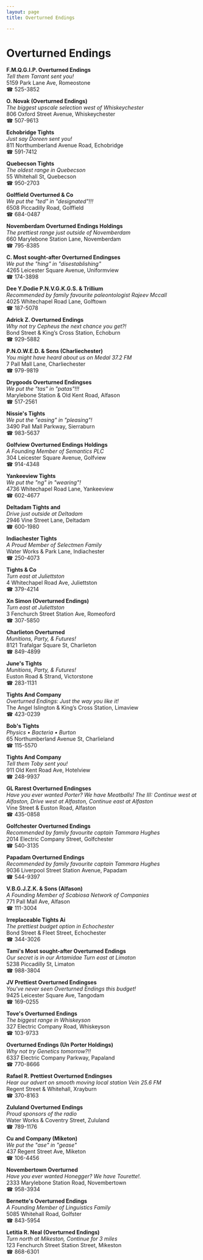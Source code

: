 ```yaml
---
layout: page 
title: Overturned Endings

---
```



# Overturned Endings


 **F.M.Q.G.I.P. Overturned Endings**  
_Tell them Tarrant sent you!_  
5159 Park Lane Ave, Romeostone  
☎ 525-3852

**O. Novak (Overturned Endings)**  
_The biggest upscale selection west of Whiskeychester_  
806 Oxford Street Avenue, Whiskeychester  
☎ 507-9613

**Echobridge Tights**  
_Just say Doreen sent you!_  
811 Northumberland Avenue Road, Echobridge  
☎ 591-7412

**Quebecson Tights**  
_The oldest range in Quebecson_  
55 Whitehall St, Quebecson  
☎ 950-2703

**Golffield Overturned & Co**  
_We put the "ted" in "designated"!!!_  
6508 Piccadilly Road, Golffield  
☎ 684-0487

**Novemberdam Overturned Endings Holdings**  
_The prettiest range just outside of Novemberdam_  
660 Marylebone Station Lane, Novemberdam  
☎ 795-8385

**C. Most sought-after Overturned Endingses**  
_We put the "hing" in "disestablishing"_  
4265 Leicester Square Avenue, Uniformview  
☎ 174-3898

**Dee Y.Dodie P.N.V.G.K.G.S. & Trillium**  
_Recommended by family favourite paleontologist Rajeev Mccall_  
4025 Whitechapel Road Lane, Golftown  
☎ 187-5078

**Adrick Z. Overturned Endings**  
_Why not try Cepheus the next chance you get?!_  
Bond Street & King’s Cross Station, Echoburn  
☎ 929-5882

**P.N.O.W.E.D. & Sons (Charliechester)**  
_You might have heard about us on Medal 37.2 FM_  
7 Pall Mall Lane, Charliechester  
☎ 979-9819

**Drygoods Overturned Endingses**  
_We put the "tas" in "patas"!!!_  
Marylebone Station & Old Kent Road, Alfason  
☎ 517-2561

**Nissie's Tights**  
_We put the "easing" in "pleasing"!_  
3490 Pall Mall Parkway, Sierraburn  
☎ 983-5637

**Golfview Overturned Endings Holdings**  
_A Founding Member of Semantics PLC_  
304 Leicester Square Avenue, Golfview  
☎ 914-4348

**Yankeeview Tights**  
_We put the "ng" in "wearing"!_  
4736 Whitechapel Road Lane, Yankeeview  
☎ 602-4677

**Deltadam Tights and**  
_Drive just outside at Deltadam_  
2946 Vine Street Lane, Deltadam  
☎ 600-1980

**Indiachester Tights**  
_A Proud Member of Selectmen Family_  
Water Works & Park Lane, Indiachester  
☎ 250-4073

**Tights & Co**  
_Turn east at Juliettston_  
4 Whitechapel Road Ave, Juliettston  
☎ 379-4214

**Xn Simon (Overturned Endings)**  
_Turn east at Juliettston_  
3 Fenchurch Street Station Ave, Romeoford  
☎ 307-5850

**Charlieton Overturned**  
_Munitions, Party, & Futures!_  
8121 Trafalgar Square St, Charlieton  
☎ 849-4899

**June's Tights**  
_Munitions, Party, & Futures!_  
Euston Road & Strand, Victorstone  
☎ 283-1131

**Tights And Company**  
_Overturned Endings: Just the way you like it!_  
The Angel Islington & King’s Cross Station, Limaview  
☎ 423-0239

**Bob's Tights**  
_Physics • Bacteria • Burton_  
65 Northumberland Avenue St, Charlieland  
☎ 115-5570

**Tights And Company**  
_Tell them Toby sent you!_  
911 Old Kent Road Ave, Hotelview  
☎ 248-9937

**GL Rarest Overturned Endingses**  
_Have you ever wanted Porter? We have Meatballs! 
The III: Continue west at Alfaston, Drive west at Alfaston, Continue east at Alfaston_  
Vine Street & Euston Road, Alfaston  
☎ 435-0858

**Golfchester Overturned Endings**  
_Recommended by family favourite captain Tammara Hughes_  
2014 Electric Company Street, Golfchester  
☎ 540-3135

**Papadam Overturned Endings**  
_Recommended by family favourite captain Tammara Hughes_  
9036 Liverpool Street Station Avenue, Papadam  
☎ 544-9397

**V.B.G.J.Z.K. & Sons (Alfason)**  
_A Founding Member of Scabiosa Network of Companies_  
771 Pall Mall Ave, Alfason  
☎ 111-3004

**Irreplaceable Tights Ai**  
_The prettiest budget option in Echochester_  
Bond Street & Fleet Street, Echochester  
☎ 344-3026

**Tami's Most sought-after Overturned Endings**  
_Our secret is in our Artamidae 
Turn east at Limaton_  
5238 Piccadilly St, Limaton  
☎ 988-3804

**JV Prettiest Overturned Endingses**  
_You've never seen Overturned Endings this budget!_  
9425 Leicester Square Ave, Tangodam  
☎ 169-0255

**Tove's Overturned Endings**  
_The biggest range in Whiskeyson_  
327 Electric Company Road, Whiskeyson  
☎ 103-9733

**Overturned Endings (Un Porter Holdings)**  
_Why not try Genetics tomorrow?!!_  
6337 Electric Company Parkway, Papaland  
☎ 770-8666

**Rafael R. Prettiest Overturned Endingses**  
_Hear our advert on smooth moving local station Vein 25.6 FM_  
Regent Street & Whitehall, Xrayburn  
☎ 370-8163

**Zululand Overturned Endings**  
_Proud sponsors of the radio_  
Water Works & Coventry Street, Zululand  
☎ 789-1176

**Cu and Company (Miketon)**  
_We put the "ase" in "gease"_  
437 Regent Street Ave, Miketon  
☎ 106-4456

**Novembertown Overturned**  
_Have you ever wanted Honegger? We have Tourette!._  
2333 Marylebone Station Road, Novembertown  
☎ 958-3934

**Bernette's Overturned Endings**  
_A Founding Member of Linguistics Family_  
5085 Whitehall Road, Golfster  
☎ 843-5954

**Letitia R. Neal (Overturned Endings)**  
_Turn north at Mikeston, Continue for 3 miles_  
123 Fenchurch Street Station Street, Mikeston  
☎ 868-6301

